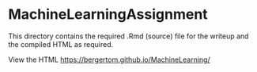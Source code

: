 # MachineLearningAssignment

This directory contains the required .Rmd (source) file for the writeup and the compiled HTML as required.

View the HTML <https://bergertom.github.io/MachineLearning/>